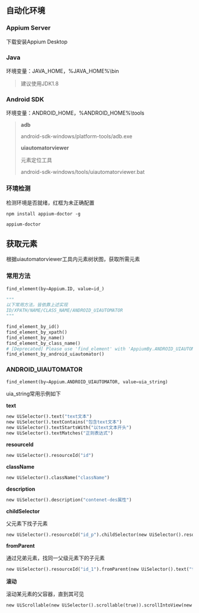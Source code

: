 ## 自动化环境

### Appium Server

下载安装Appium Desktop

### Java

环境变量：JAVA_HOME，%JAVA_HOME%\bin

> 建议使用JDK1.8

### Android SDK

环境变量：ANDROID_HOME，%ANDROID_HOME%\tools

> **adb**
>
> android-sdk-windows/platform-tools/adb.exe
>
> **uiautomatorviewer**
>
> 元素定位工具
>
> android-sdk-windows/tools/uiautomatorviewer.bat

### 环境检测

检测环境是否就绪，红框为未正确配置

```
npm install appium-doctor -g

appium-doctor
```

## 获取元素

根据uiautomatorviewer工具内元素树状图，获取所需元素

### 常用方法

```python
find_element(by=Appium.ID, value=id_)

"""
以下常用方法，皆依靠上述实现
ID/XPATH/NAME/CLASS_NAME/ANDROID_UIAUTOMATOR
"""

find_element_by_id()
find_element_by_xpath()
find_element_by_name()
find_element_by_class_name()
# [Deprecated] Please use 'find_element' with 'AppiumBy.ANDROID_UIAUTOMATOR' instead.
find_element_by_android_uiautomator()
```

### ANDROID_UIAUTOMATOR

```python
find_element(by=Appium.ANDROID_UIAUTOMATOR, value=uia_string)
```

uia_string常用示例如下

**text**

```python
new UiSelector().text("text文本")
new UiSelector().textContains("包含text文本")
new UiSelector().textStartsWith("以text文本开头")
new UiSelector().textMatches("正则表达式")
```

**resourceId**

```python
new UiSelector().resourceId("id")
```

**className**

```python
new UiSelector().className("className")
```

**description**

```python
new UiSelector().description("contenet-des属性")
```

**childSelector**

父元素下找子元素

```python
new UiSelector().resourceId("id_p").childSelector(new UiSelector().resourceId("id_c"))
```

**fromParent**

通过兄弟元素，找同一父级元素下的子元素

```python
new UiSelector().resourceId("id_1").fromParent(new UiSelector().text("text_2"))
```

**滚动**

滚动某元素的父容器，直到其可见

```python
new UiScrollable(new UiSelector().scrollable(true)).scrollIntoView(new UiSelector().text("xxx"))
```

